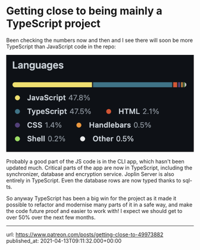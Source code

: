 # Getting close to being mainly a TypeScript project

Been checking the numbers now and then and I see there will soon be more TypeScript than JavaScript code in the repo:

![](images/20210413-091132_0.png)

Probably a good part of the JS code is in the CLI app, which hasn't been updated much. Critical parts of the app are now in TypeScript, including the synchronizer, database and encryption service. Joplin Server is also entirely in TypeScript. Even the database rows are now typed thanks to sql-ts.

So anyway TypeScript has been a big win for the project as it made it possible to refactor and modernise many parts of it in a safe way, and make the code future proof and easier to work with! I expect we should get to over 50% over the next few months.

* * *

url: https://www.patreon.com/posts/getting-close-to-49973882
published_at: 2021-04-13T09:11:32.000+00:00